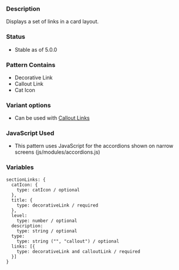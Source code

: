 ### Description
Displays a set of links in a card layout.

### Status
* Stable as of 5.0.0

### Pattern Contains
* Decorative Link
* Callout Link
* Cat Icon

### Variant options
* Can be used with [Callout Links](./?p=molecules-section-links-with-callout-links)

### JavaScript Used
* This pattern uses JavaScript for the accordions shown on narrow screens (js/modules/accordions.js)

### Variables
~~~
sectionLinks: {
  catIcon: { 
    type: catIcon / optional
  },
  title: {
    type: decorativeLink / required
  },
  level: 
    type: number / optional
  description:
    type: string / optional
  type:
    type: string ("", "callout") / optional
  links: [{
    type: decorativeLink and calloutLink / required
  }]
}
~~~
